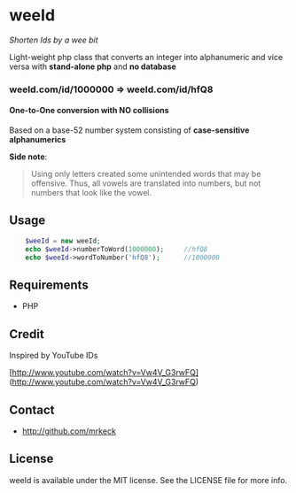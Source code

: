 # weeId
*Shorten Ids by a wee bit*

Light-weight php class that converts an integer into alphanumeric and vice versa with **stand-alone php** and **no database**

### weeId.com/id/1000000 => weeId.com/id/hfQ8

#### One-to-One conversion with NO collisions

Based on a base-52 number system consisting of **case-sensitive alphanumerics**

**Side note**: 
> Using only letters created some unintended words that may be offensive.
> Thus, all vowels are translated into numbers, but not numbers that look like the vowel.

## Usage
```PHP
	$weeId = new weeId;
	echo $weeId->numberToWord(1000000);		//hfQ8
	echo $weeId->wordToNumber('hfQ8');		//1000000
```

## Requirements

- PHP

## Credit

Inspired by YouTube IDs

[http://www.youtube.com/watch?v=Vw4V_G3rwFQ] (http://www.youtube.com/watch?v=Vw4V_G3rwFQ)

## Contact

- http://github.com/mrkeck

## License

weeId is available under the MIT license. See the LICENSE file for more info.